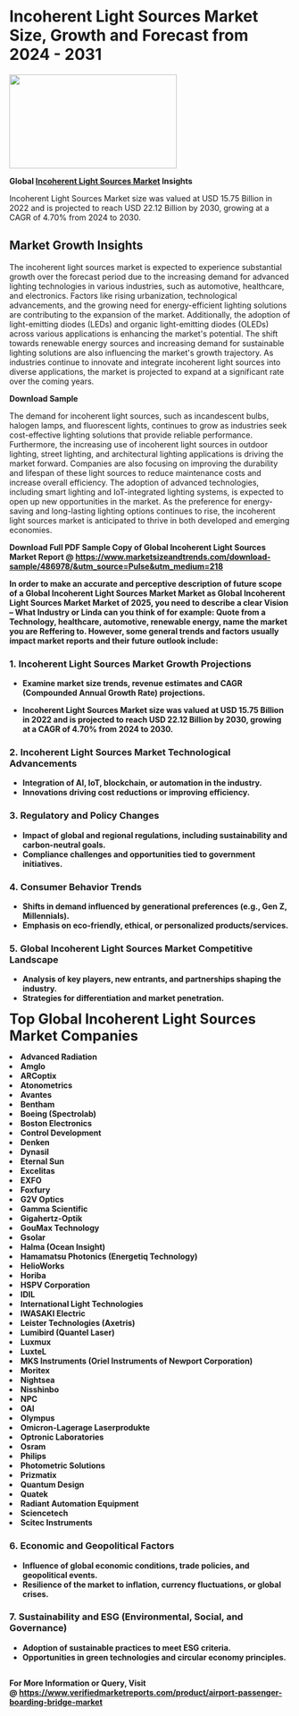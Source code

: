 <H1>Incoherent Light Sources Market Size, Growth and Forecast from 2024 - 2031</H1><img class="aligncenter size-medium wp-image-584254" src="https://thirdeyenews.in/wp-content/uploads/2024/09/Global-Market-Research-300x168.jpeg" alt="" width="300" height="168" /><p><strong>Global&nbsp;<a href="https://www.marketsizeandtrends.com/download-sample/486978/&amp;utm_source=Pulse&amp;utm_medium=218">Incoherent Light Sources Market</a> Insights</strong></p><p>Incoherent Light Sources Market size was valued at USD 15.75 Billion in 2022 and is projected to reach USD 22.12 Billion by 2030, growing at a CAGR of 4.70% from 2024 to 2030.</p><p><h2>Market Growth Insights</h2> <p>The incoherent light sources market is expected to experience substantial growth over the forecast period due to the increasing demand for advanced lighting technologies in various industries, such as automotive, healthcare, and electronics. Factors like rising urbanization, technological advancements, and the growing need for energy-efficient lighting solutions are contributing to the expansion of the market. Additionally, the adoption of light-emitting diodes (LEDs) and organic light-emitting diodes (OLEDs) across various applications is enhancing the market's potential. The shift towards renewable energy sources and increasing demand for sustainable lighting solutions are also influencing the market's growth trajectory. As industries continue to innovate and integrate incoherent light sources into diverse applications, the market is projected to expand at a significant rate over the coming years.</p> <p><strong>Download Sample</strong></p> <p>The demand for incoherent light sources, such as incandescent bulbs, halogen lamps, and fluorescent lights, continues to grow as industries seek cost-effective lighting solutions that provide reliable performance. Furthermore, the increasing use of incoherent light sources in outdoor lighting, street lighting, and architectural lighting applications is driving the market forward. Companies are also focusing on improving the durability and lifespan of these light sources to reduce maintenance costs and increase overall efficiency. The adoption of advanced technologies, including smart lighting and IoT-integrated lighting systems, is expected to open up new opportunities in the market. As the preference for energy-saving and long-lasting lighting options continues to rise, the incoherent light sources market is anticipated to thrive in both developed and emerging economies. <p><strong></p><p><span class=""><strong>Download Full PDF Sample Copy of Global Incoherent Light Sources Market Report</strong> @ <a href="https://www.marketsizeandtrends.com/download-sample/486978/&amp;utm_source=Pulse&amp;utm_medium=218" target="_blank">https://www.marketsizeandtrends.com/download-sample/486978/&amp;utm_source=Pulse&amp;utm_medium=218</a></span></p><p>In order to make an accurate and perceptive description of future scope of a Global&nbsp;Incoherent Light Sources Market Market as Global&nbsp;Incoherent Light Sources Market Market of 2025, you need to describe a clear Vision &ndash; What Industry or Linda can you think of for example: Quote from a Technology, healthcare, automotive, renewable energy, name the market you are Reffering to. However, some general trends and factors usually impact market reports and their future outlook include:</p><h3>1.&nbsp;<strong>Incoherent Light Sources Market Growth Projections</strong></h3><ul><li>Examine market size trends, revenue estimates and CAGR (Compounded Annual Growth Rate) projections.</li><li><p>Incoherent Light Sources Market size was valued at USD 15.75 Billion in 2022 and is projected to reach USD 22.12 Billion by 2030, growing at a CAGR of 4.70% from 2024 to 2030.</p></li></ul><h3>2.&nbsp;<strong>Incoherent Light Sources Market Technological Advancements</strong></h3><ul><li>Integration of AI, IoT, blockchain, or automation in the industry.</li><li>Innovations driving cost reductions or improving efficiency.</li></ul><h3>3.&nbsp;<strong>Regulatory and Policy Changes</strong></h3><ul><li>Impact of global and regional regulations, including sustainability and carbon-neutral goals.</li><li>Compliance challenges and opportunities tied to government initiatives.</li></ul><h3>4.&nbsp;<strong>Consumer Behavior Trends</strong></h3><ul><li>Shifts in demand influenced by generational preferences (e.g., Gen Z, Millennials).</li><li>Emphasis on eco-friendly, ethical, or personalized products/services.</li></ul><h3>5.&nbsp;<strong>Global Incoherent Light Sources Market Competitive Landscape</strong></h3><ul><li>Analysis of key players, new entrants, and partnerships shaping the industry.</li><li>Strategies for differentiation and market penetration.</li></ul><p data-pm-slice="1 1 []"><span style="color: inherit; font-family: inherit; font-size: 25px;">Top Global Incoherent Light Sources Market Companies</span></p><div class="" data-test-id=""><p><li>Advanced Radiation</li><li> Amglo</li><li> ARCoptix</li><li> Atonometrics</li><li> Avantes</li><li> Bentham</li><li> Boeing (Spectrolab)</li><li> Boston Electronics</li><li> Control Development</li><li> Denken</li><li> Dynasil</li><li> Eternal Sun</li><li> Excelitas</li><li> EXFO</li><li> Foxfury</li><li> G2V Optics</li><li> Gamma Scientific</li><li> Gigahertz-Optik</li><li> GouMax Technology</li><li> Gsolar</li><li> Halma (Ocean Insight)</li><li> Hamamatsu Photonics (Energetiq Technology)</li><li> HelioWorks</li><li> Horiba</li><li> HSPV Corporation</li><li> IDIL</li><li> International Light Technologies</li><li> IWASAKI Electric</li><li> Leister Technologies (Axetris)</li><li> Lumibird (Quantel Laser)</li><li> Luxmux</li><li> LuxteL</li><li> MKS Instruments (Oriel Instruments of Newport Corporation)</li><li> Moritex</li><li> Nightsea</li><li> Nisshinbo</li><li> NPC</li><li> OAI</li><li> Olympus</li><li> Omicron-Lagerage Laserprodukte</li><li> Optronic Laboratories</li><li> Osram</li><li> Philips</li><li> Photometric Solutions</li><li> Prizmatix</li><li> Quantum Design</li><li> Quatek</li><li> Radiant Automation Equipment</li><li> Sciencetech</li><li> Scitec Instruments</li></p></div><h3>6.&nbsp;<strong>Economic and Geopolitical Factors</strong></h3><ul><li>Influence of global economic conditions, trade policies, and geopolitical events.</li><li>Resilience of the market to inflation, currency fluctuations, or global crises.</li></ul><h3>7.&nbsp;<strong>Sustainability and ESG (Environmental, Social, and Governance)</strong></h3><ul><li>Adoption of sustainable practices to meet ESG criteria.</li><li>Opportunities in green technologies and circular economy principles.</li></ul><h2><strong style="font-size: 14px;">For More Information or Query, Visit @&nbsp;</strong><a style="background-color: #ffffff; font-size: 14px;" href="https://www.marketsizeandtrends.com/report/incoherent-light-sources-market/" target="_blank">https://www.verifiedmarketreports.com/product/airport-passenger-boarding-bridge-market</a></h2>
